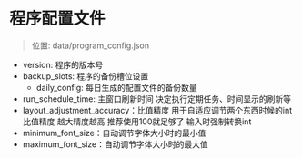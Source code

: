 # 程序配置文件
>位置: data/program_config.json
* version: 程序的版本号
* backup_slots: 程序的备份槽位设置
  * daily_config: 每日生成的配置文件的备份数量
* run_schedule_time: 主窗口刷新时间 决定执行定期任务、时间显示的刷新等
* layout_adjustment_accuracy：比值精度 用于自适应调节两个东西时候的int比值精度 越大精度越高 推荐使用100就足够了 输入时强制转换int
* minimum_font_size：自动调节字体大小时的最小值
* maximum_font_size：自动调节字体大小时的最大值